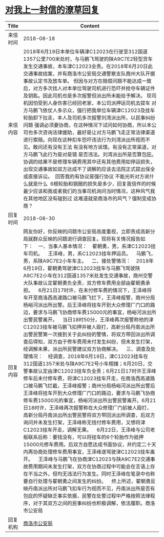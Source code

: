 # <a href="http://www.shangluo.gov.cn/zmhd/ldxxxx.jsp?urltype=leadermail.LeaderMailContentUrl&wbtreeid=1112&leadermailid=4872">对我上一封信的潦草回复</a>
| Title |                                                                                                                                                                                                                                                                                                                                                                                                                                                                                                                                                                       Content                                                                                                                                                                                                                                                                                                                                                                                                                                                                                                                                                                       |
|:-----:|-----------------------------------------------------------------------------------------------------------------------------------------------------------------------------------------------------------------------------------------------------------------------------------------------------------------------------------------------------------------------------------------------------------------------------------------------------------------------------------------------------------------------------------------------------------------------------------------------------------------------------------------------------------------------------------------------------------------------------------------------------------------------------------------------------------------------------------------------------------------------------------------------------------------------------------------------------------------------------------------------------------------------------------------------------------------------------------------------------------------------------------------------------|
| 来信时间  | 2018-08-18                                                                                                                                                                                                                                                                                                                                                                                                                                                                                                                                                                                                                                                                                                                                                                                                                                                                                                                                                                                                                                                                                                                                          |
| 来信内容  | 2018年6月19日本单位车辆津C12023在行驶至312国道1357公里700米处时，与马鹏飞驾驶的陕A9C7E2轻型货车发生交通事故，本车津C12023全责。在2018年6月20日此交通事故结案，并有商洛市公安局交通警察支队商州大队开据事故认定书及放车单。 但因与对方在赔偿问题不能达成一致后，对方多次找人对本单位驾驶司机进行恐吓并抢夺车辆证件及钥匙。因此司机也是多次报警但派出所未能给予解决。 现司机因怕受到人身伤害已经回老家，本公司派押运司机去提车 对方马鹏飞依仗人多示众，强行把我单位车辆津C12023及挂车轮胎卸下拉走，本人及司机多次报警刘湾派出所，以民事纠纷问题 强调必须要协商，在这种情况下试问如何协商，所以本公司也多次咨询法律援助，最好是让对方马鹏飞走正常法律渠道进行索赔。向现在这种扣车恐吓违法行为刘湾派出所视而不见。敢问还有没有王法 有没有地方说理。有没有正常渠道，对方马鹏飞此行为是对是错 是否违法。刘湾派出所是否算包庇。协调的结果不是修理车辆费用其中还有其他费用如停运损失，出现交通事故如双方达成不了调解的应该去法院正式提出保全或直接诉讼。  回答我的有协议是强行协议 不能光听对方说什么就是什么  6根轮胎和钢圈的损失是多少，回复我信件的时候最少应该和我或者我们的当事司机询问当时情况，这种风气我在其他地区没有碰到过 这难道就是商洛市的风气？强制变成协商？                                                                                                                                                                                                                                                                                                                                                                                                                                                                                                                                    |
| 回复时间  | 2018-08-30                                                                                                                                                                                                                                                                                                                                                                                                                                                                                                                                                                                                                                                                                                                                                                                                                                                                                                                                                                                                                                                                                                                                          |
| 回复内容  | 网友你好，你反映的问题市公安局高度重视，立即责成高新分局就群众反映的问题进行调查回复。现将有关情况报告如下：    一、当事人基本情况：    翟朝勇，男，系津C12023挂车司机。    王泽峰，男，系C12023挂车押运员。    马鹏飞，男，系陕A9C7E2小车车主。    二、接处警情况：    2018年6月19日，翟朝勇驾驶津C12023挂车与马鹏飞驾驶陕A9C7E2小车在312国道1357米处发生交通事故，商州交警大队事故认定翟朝勇负全责，双方修车费用全部由翟朝勇承担。    6月21日17时许，在未付修车费的情况下，王泽峰将车开至商洛西高速路口被马鹏飞拦下，王泽峰报警，商州分局杨峪河派出所出警。后王泽峰将挂车开到大众修理厂门口的路边，要求与马鹏飞协商修车费15000元的事宜，杨峪河派出所出警民警离开。    当日18时50分，王泽峰再次报警称他的津C12023挂车被马鹏飞扣押并被人殴打，高新分局丹南派出所出警民警第一次接到关于此纠纷的警情，将双方带回派出所调查后得知，双方由于修车费用未付发生纠纷，但未发生打架，经调解未果，派出所民警建议双方协商解决。    三、调查及处理情况：    经调查，2018年6月19日，津C12023挂车在312国道1357米处与陕A9C7E2号小车相撞；6月20日，交警事故认定由津C12023挂车负全责；6月21日17时许王泽峰修车后未付修车费，将津C12023挂车开走，在商洛西高速路口被马鹏飞拦截，王泽峰报警；商州分局杨峪河派出所出警后王泽峰将挂车开到大众修理厂门口的路边，要求与马鹏飞协商修车费15000元的事宜，杨峪河派出所出警民警离开。6月21日18时许，王泽峰再次报警称在大众修理厂门前被人殴打，高新分局丹南派出所出警民警将双方带回派出所调查，后双方询问并未发生打架，王泽峰称无钱付修车费用，又想将津C12023挂车开走，调解无果。    6月22日，王泽峰与公司老板联系后称：要钱没有，可以将挂车的6个轮胎作为抵押15000元修车费用。后双方自愿达成书面协议，并约定二十天内再协商处理修车费用事宜，王泽峰遂驾驶津C12023挂车离开。    王泽峰与马鹏飞在协商津C12023与陕A9C7E2交通事故费用期间未发生打架，双方在协商过程中可能会在言语上存在不当之外，但均无违法行为发生。同时王泽峰在笔录中也称要自行处理与翟朝勇之间发生的纠纷。    终上所述，翟朝勇反映丹南派出所对马鹏飞扣车行为视而不见，丹南派出所是否有包庇的怀疑缺乏事实依据，民警在处警过程中严格按照法律程序，对于其双方之间的民事纠纷也积极调解，依法履职。商洛市公安局 |
| 回复机构  | <a href="../../categories/agencies/商洛市公安局.md">商洛市公安局</a>                                                                                                                                                                                                                                                                                                                                                                                                                                                                                                                                                                                                                                                                                                                                                                                                                                                                                                                                                                                                                                                                                              |